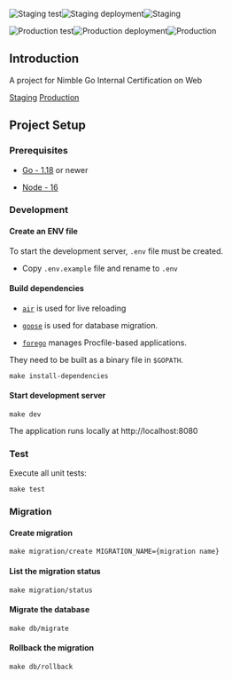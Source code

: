 ![Staging test](https://github.com/carryall/go-google-scraper-challenge/actions/workflows/test.yml/badge.svg?branch=develop)![Staging deployment](https://github.com/carryall/go-google-scraper-challenge/actions/workflows/deploy.yml/badge.svg?branch=develop)![Staging](https://pyheroku-badge.herokuapp.com/?app=google-scraper-staging&style=flat)

![Production test](https://github.com/carryall/go-google-scraper-challenge/actions/workflows/test.yml/badge.svg?branch=main)![Production deployment](https://github.com/carryall/go-google-scraper-challenge/actions/workflows/deploy.yml/badge.svg?branch=main)![Production](https://pyheroku-badge.herokuapp.com/?app=google-scraper-web&style=flat)

## Introduction

A project for Nimble Go Internal Certification on Web

[Staging](https://google-scraper-staging.herokuapp.com)
[Production](https://google-scraper-web.herokuapp.com)

## Project Setup

### Prerequisites

- [Go - 1.18](https://golang.org/doc/go1.18) or newer

- [Node - 16](https://nodejs.org/en/)

### Development

#### Create an ENV file

To start the development server, `.env` file must be created.

- Copy `.env.example` file and rename to `.env`

#### Build dependencies

- [`air`](https://github.com/cosmtrek/air) is used for live reloading

- [`goose`](https://github.com/pressly/goose) is used for database migration.

- [`forego`](https://github.com/ddollar/forego) manages Procfile-based applications.

They need to be built as a binary file in `$GOPATH`.

```make
make install-dependencies
```

#### Start development server

```make
make dev
```

The application runs locally at http://localhost:8080

### Test

Execute all unit tests:

```make
make test
```

### Migration

#### Create migration

```make
make migration/create MIGRATION_NAME={migration name}
```

#### List the migration status

```make
make migration/status
```

#### Migrate the database

```make
make db/migrate
```

#### Rollback the migration

```make
make db/rollback
```
